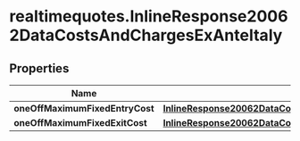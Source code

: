 # realtimequotes.InlineResponse20062DataCostsAndChargesExAnteItaly

## Properties

Name | Type | Description | Notes
------------ | ------------- | ------------- | -------------
**oneOffMaximumFixedEntryCost** | [**InlineResponse20062DataCostsAndChargesExAnteItalyOneOffMaximumFixedEntryCost**](InlineResponse20062DataCostsAndChargesExAnteItalyOneOffMaximumFixedEntryCost.md) |  | [optional] 
**oneOffMaximumFixedExitCost** | [**InlineResponse20062DataCostsAndChargesExAnteItalyOneOffMaximumFixedExitCost**](InlineResponse20062DataCostsAndChargesExAnteItalyOneOffMaximumFixedExitCost.md) |  | [optional] 


